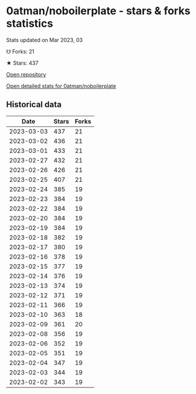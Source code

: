 # 0atman/noboilerplate - stars & forks statistics

Stats updated on Mar 2023, 03

☋ Forks: 21

★ Stars: 437

[Open repository](https://github.com/0atman/noboilerplate)

[Open detailed stats for 0atman/noboilerplate](https://reviewgithub.com/rep/0atman/noboilerplate)

## Historical data
| Date | Stars | Forks |
|------|-------|-------|
| 2023-03-03 | 437 | 21 | 
| 2023-03-02 | 436 | 21 | 
| 2023-03-01 | 433 | 21 | 
| 2023-02-27 | 432 | 21 | 
| 2023-02-26 | 426 | 21 | 
| 2023-02-25 | 407 | 21 | 
| 2023-02-24 | 385 | 19 | 
| 2023-02-23 | 384 | 19 | 
| 2023-02-22 | 384 | 19 | 
| 2023-02-20 | 384 | 19 | 
| 2023-02-19 | 384 | 19 | 
| 2023-02-18 | 382 | 19 | 
| 2023-02-17 | 380 | 19 | 
| 2023-02-16 | 378 | 19 | 
| 2023-02-15 | 377 | 19 | 
| 2023-02-14 | 376 | 19 | 
| 2023-02-13 | 374 | 19 | 
| 2023-02-12 | 371 | 19 | 
| 2023-02-11 | 366 | 19 | 
| 2023-02-10 | 363 | 18 | 
| 2023-02-09 | 361 | 20 | 
| 2023-02-08 | 356 | 19 | 
| 2023-02-06 | 352 | 19 | 
| 2023-02-05 | 351 | 19 | 
| 2023-02-04 | 347 | 19 | 
| 2023-02-03 | 344 | 19 | 
| 2023-02-02 | 343 | 19 | 

